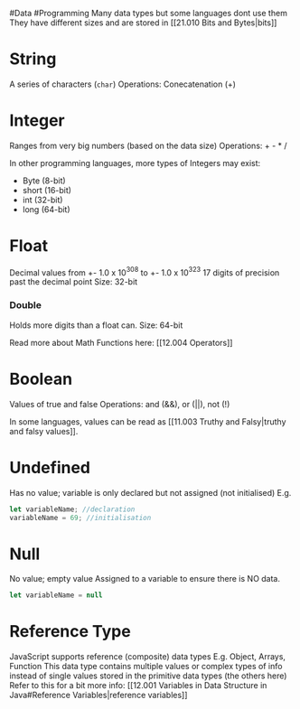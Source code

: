 #Data #Programming 
Many data types but some languages dont use them
They have different sizes and are stored in [[21.010 Bits and Bytes|bits]]
# String
A series of characters (`char`)
Operations: Conecatenation (+)

# Integer
Ranges from very big numbers (based on the data size)
Operations: + - * /

In other programming languages, more types of Integers may exist:
- Byte (8-bit)
- short (16-bit)
- int (32-bit)
- long (64-bit)
# Float
Decimal values from +- 1.0 x 10$^3$$^0$$^8$ to +- 1.0 x 10$^3$$^2$$^3$ 
17 digits of precision past the decimal point
Size: 32-bit

### Double
Holds more digits than a float can.
Size: 64-bit

Read more about Math Functions here: [[12.004 Operators]]

# Boolean
Values of true and false
Operations: and (&&), or (||), not (!)

In some languages, values can be read as [[11.003 Truthy and Falsy|truthy and falsy values]].

# Undefined
Has no value; variable is only declared but not assigned (not initialised)
E.g.
``` js
let variableName; //declaration
variableName = 69; //initialisation
```

# Null
No value; empty value
Assigned to a variable to ensure there is NO data.
```js
let variableName = null
```
# Reference Type
JavaScript supports reference (composite) data types
E.g. Object, Arrays, Function
This data type contains multiple values or complex types of info instead of single values stored in the primitive data types (the others here)
Refer to this for a bit more info: [[12.001 Variables in Data Structure in Java#Reference Variables|reference variables]]

